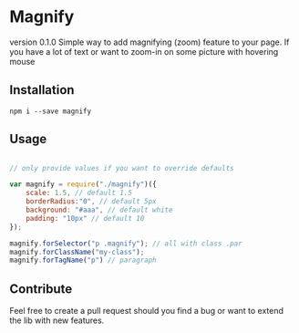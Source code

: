 # Magnify
version 0.1.0
Simple way to add magnifying (zoom) feature to your page.
If you have a lot of text or want to zoom-in on some picture with hovering mouse

## Installation

```shell
npm i --save magnify
```

## Usage

```js

// only provide values if you want to override defaults

var magnify = require("./magnify")({
    scale: 1.5, // default 1.5
    borderRadius:"0", // default 5px
    background: "#aaa", // default white
    padding: "10px" // default 10
});

magnify.forSelector("p .magnify"); // all with class .par
magnify.forClassName("my-class");
magnify.forTagName("p") // paragraph
```

## Contribute
Feel free to create a pull request should you find a bug or want to extend the lib with new features.